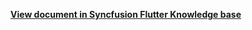 **[View document in Syncfusion Flutter Knowledge base](https://www.syncfusion.com/kb/12178/how-to-customize-the-day-week-month-header-of-schedule-view-in-the-flutter-event-calendar)**
